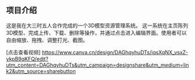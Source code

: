 ## 项目介绍

这是我在大三时五人合作完成的一个3D模型资源管理系统。
这一系统在主页陈列3D模型、完成上传、下载、删除等操作，并通过点击进入编辑界面。使用者可以自由缩放、拖拽、调整打光、截图。

[点击查看视频]
https://www.canva.cn/design/DAGhqyhuDTs/iqsXqNX_vsxZ-ykpB9qKFQ/edit?utm_content=DAGhqyhuDTs&utm_campaign=designshare&utm_medium=link2&utm_source=sharebutton
